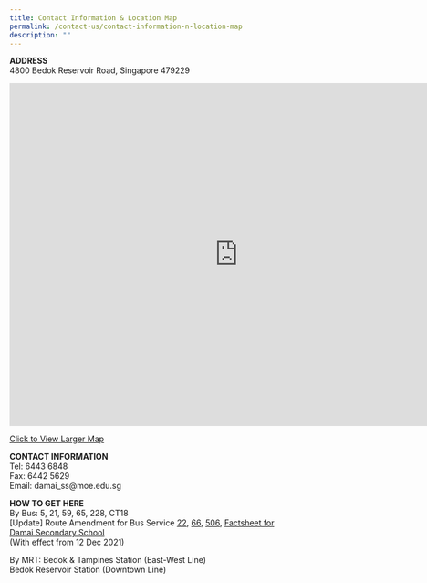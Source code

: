 ```yaml
---
title: Contact Information & Location Map
permalink: /contact-us/contact-information-n-location-map
description: ""
---
```

<p><strong>ADDRESS<br /></strong>4800 Bedok Reservoir Road,&nbsp;Singapore 479229</p>
<p><iframe src="https://www.google.com/maps/embed?pb=!1m18!1m12!1m3!1d3988.7318939113443!2d103.92480841427557!3d1.3371221619898352!2m3!1f0!2f0!3f0!3m2!1i1024!2i768!4f13.1!3m3!1m2!1s0x31da3d452617ba3d%3A0xe468898b36933775!2sDamai+Secondary+School!5e0!3m2!1sen!2ssg!4v1552266821206" width="800" height="600" frameborder="0" allowfullscreen="allowfullscreen" data-mce-fragment="1"></iframe></p>
<p><a href="https://www.google.com/maps/place/Damai+Secondary+School/@1.3371222,103.9248084,17z/data=!3m1!4b1!4m5!3m4!1s0x31da3d452617ba3d:0xe468898b36933775!8m2!3d1.3371168!4d103.9269971" target="_blank" rel="noopener">Click to&nbsp;View Larger Map</a></p>
<p><strong>CONTACT INFORMATION<br /></strong>Tel: 6443 6848&nbsp;<br />Fax: 6442 5629<br />Email: damai_ss@moe.edu.sg&nbsp;</p>
<p><strong>HOW TO GET HERE<br /></strong>By Bus: 5, 21, 59, 65, 228, CT18<br />[Update] Route Amendment for Bus Service&nbsp;<a href="https://damaisec.moe.edu.sg/qql/slot/u164/contact-us/Svc%2022.pdf" target="_blank" rel="noopener">22</a>,&nbsp;<a href="https://damaisec.moe.edu.sg/qql/slot/u164/contact-us/Svc%2066.pdf" target="_blank" rel="noopener">66</a>,&nbsp;<a href="https://damaisec.moe.edu.sg/qql/slot/u164/contact-us/Svc%20506.pdf" target="_blank" rel="noopener">506</a>,&nbsp;<a href="https://damaisec.moe.edu.sg/qql/slot/u164/contact-us/Factsheet%20-%20Bus%20Service%2022%2066%20and%20506%20-%20Damai%20Secondary%20School.pdf" target="_blank" rel="noopener">Factsheet for Damai Secondary School</a><br />(With effect from 12 Dec 2021)</p>
<p>By MRT: Bedok &amp; Tampines Station (East-West Line)&nbsp;<br />Bedok Reservoir Station (Downtown Line)&nbsp;</p>
